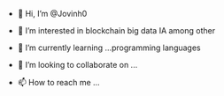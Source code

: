- 👋 Hi, I’m @Jovinh0
- 👀 I’m interested in blockchain big data IA among other

- 🌱 I’m currently learning ...programming languages 

- 💞️ I’m looking to collaborate on ...
- 📫 How to reach me ...

<!---
Jovinh0/Jovinh0 is a ✨ special ✨ repository because its `README.md` (this file) appears on your GitHub profile.
You can click the Preview link to take a look at your changes.
--->

